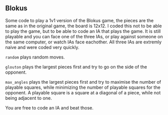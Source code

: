 ## Blokus

Some code to play a 1v1 version of the Blokus game, the pieces are the same as in the original game, the board is 12x12.
I coded this not to be able to play the game, but to be able to code an IA that plays the game. It is still playable and you can face one of the three IAs, or play against someone on the same computer, or watch IAs face eachother.
All three IAs are extremly naive and were coded very quickly. 

`random` plays random moves.

`glouton` plays the largest pieces first and try to go on the side of the opponent.

`max_angles` plays the largest pieces first and try to maximise the number of playable squares, while minimizing the number of playable squares for the opponent. A playable square is a square at a diagonal of a piece, while not being adjacent to one.

You are free to code an IA and beat those.
